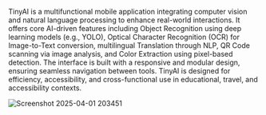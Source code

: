 TinyAI is a multifunctional mobile application integrating computer vision and natural language processing to enhance real-world interactions. It offers core AI-driven features including Object Recognition using deep learning models (e.g., YOLO), Optical Character Recognition (OCR) for Image-to-Text conversion, multilingual Translation through NLP, QR Code scanning via image analysis, and Color Extraction using pixel-based detection. The interface is built with a responsive and modular design, ensuring seamless navigation between tools. TinyAI is designed for efficiency, accessibility, and cross-functional use in educational, travel, and accessibility contexts.

![Screenshot 2025-04-01 203451](https://github.com/user-attachments/assets/d2f21664-1643-4816-82c7-02f151a987b1)
